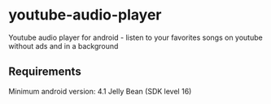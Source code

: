# youtube-audio-player
Youtube audio player for android - listen to your favorites songs on youtube without ads and in a background 


## Requirements
Minimum android version: 4.1 Jelly Bean (SDK level 16)

